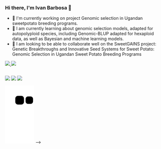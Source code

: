 ### Hi there, I'm Ivan Barbosa 👋

- 🔭 I'm currently working on project Genomic selection in Ugandan sweetpotato breeding programs.
- 🌱 I am currently learning about genomic selection models, adapted for autopolyploid species, including Genomic-BLUP adapted for hexaploid data, as well as Bayesian and machine learning models.
- 🤔 I am looking to be able to collaborate well on the SweetGAINS project: Genetic Breakthroughs and Innovative Seed Systems for Sweet Potato: Genomic Selection in Ugandan Sweet Potato Breeding Programs

 <div>
  <a href="https://linktr.ee/IvanBarbosa">
  <img height="180em" src="https://github-readme-stats.vercel.app/api?username=IvanPBarbosa&show_icons=true&theme=blue-green&include_all_commits=true&count_private=true"/>
  <img height="180em" src="https://github-readme-stats.vercel.app/api/top-langs/?username=IvanPBarbosa&layout=compact&langs_count=2&theme=blue-green"/>
</div>

##
 
</div>
<a href="https://www.instagram.com/ivan.pbarbosa/" target="_blank"><img src="https://img.shields.io/badge/-Instagram-%23E4405F?style=for-the-badge&logo=instagram&logoColor=white" target="_blank"></a>
<a href="https://www.linkedin.com/in/ivan-barbosa-breeder/" target="_blank"><img src="https://img.shields.io/badge/-LinkedIn-%230077B5?style=for-the-badge&logo=linkedin&logoColor=white" target="_blank"></a>
<a href = "mailto:ivan.barbosa@ufv.br"><img src="https://img.shields.io/badge/-Gmail-%23333?style=for-the-badge&logo=gmail&logoColor=white" target="_blank"></a>

  ![Snake animation](https://github.com/IvanPBarbosa/IvanPBarbosa/blob/output/github-contribution-grid-snake.svg)
-->
